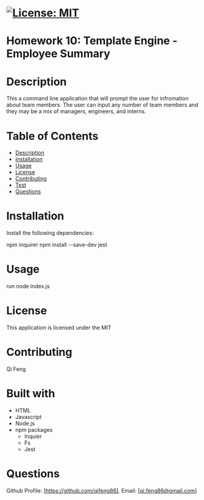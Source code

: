 

# [![License: MIT](https://img.shields.io/badge/License-MIT-yellow.svg)](https://opensource.org/licenses/MIT)

# Homework 10: Template Engine - Employee Summary

# Description

This a command line application that will prompt the user for infromation about team members. The user can input any number of team members and they may be a mix of managers, engineers, and interns.

# Table of Contents
* [Description](#description)
* [Installation](#installation)
* [Usage](#usage)
* [License](#license)
* [Contributing](#contribute)
* [Test](#test)
* [Questions](#questions)

# Installation

Install the following dependencies:


npm inquirer
npm install --save-dev jest


# Usage

run node index.js

# License

This application is licensed under the MIT

# Contributing

Qi Feng

# Built with
- HTML
- Javascript
- Node.js
- npm packages
  - Inquier
  - Fs
  - Jest
  


# Questions

Github Profile: [https://github.com/qifeng86]. Email: [qi.feng86@gmail.com]

